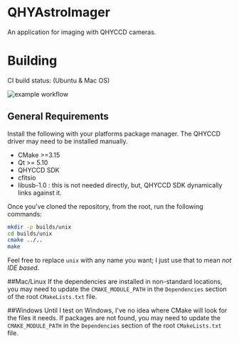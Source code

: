 # QHYAstroImager
An application for imaging with QHYCCD cameras.

# Building
CI build status: (Ubuntu & Mac OS) 

![example workflow](https://github.com/treaves/QHYAstroImager/actions/workflows/cmake.yml/badge.svg)
## General Requirements
Install the following with your platforms package manager.  The QHYCCD driver may need to be installed manually.
- CMake >=3.15
- Qt >= 5.10
- QHYCCD SDK
- cfitsio
- libusb-1.0 : this is not needed directly, but, QHYCCD SDK dynamically links against it.

Once you've cloned the repository, from the root, run the following commands:
```sh
mkdir -p builds/unix
cd builds/unix
cmake ../..
make
```
Feel free to replace `unix` with any name you want; I just use that to mean _not IDE based_.

##Mac/Linux
If the dependencies are installed in non-standard locations, you may need to update the `CMAKE_MODULE_PATH` in the `Dependencies` section of the root `CMakeLists.txt` file. 

##Windows
Until I test on Windows, I've no idea where CMake will look for the files it needs.  If packages are not found, you may need to update the `CMAKE_MODULE_PATH` in the `Dependencies` section of the root `CMakeLists.txt` file.
